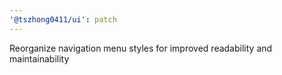 ```yaml
---
'@tszhong0411/ui': patch
---
```


Reorganize navigation menu styles for improved readability and maintainability

